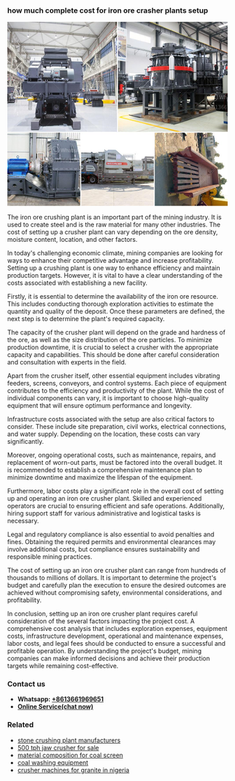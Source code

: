 <h3>how much complete cost for iron ore crasher plants setup</h3><img src='1708497658.jpg' alt=''><p>The iron ore crushing plant is an important part of the mining industry. It is used to create steel and is the raw material for many other industries. The cost of setting up a crusher plant can vary depending on the ore density, moisture content, location, and other factors.</p><p>In today's challenging economic climate, mining companies are looking for ways to enhance their competitive advantage and increase profitability. Setting up a crushing plant is one way to enhance efficiency and maintain production targets. However, it is vital to have a clear understanding of the costs associated with establishing a new facility.</p><p>Firstly, it is essential to determine the availability of the iron ore resource. This includes conducting thorough exploration activities to estimate the quantity and quality of the deposit. Once these parameters are defined, the next step is to determine the plant's required capacity.</p><p>The capacity of the crusher plant will depend on the grade and hardness of the ore, as well as the size distribution of the ore particles. To minimize production downtime, it is crucial to select a crusher with the appropriate capacity and capabilities. This should be done after careful consideration and consultation with experts in the field.</p><p>Apart from the crusher itself, other essential equipment includes vibrating feeders, screens, conveyors, and control systems. Each piece of equipment contributes to the efficiency and productivity of the plant. While the cost of individual components can vary, it is important to choose high-quality equipment that will ensure optimum performance and longevity.</p><p>Infrastructure costs associated with the setup are also critical factors to consider. These include site preparation, civil works, electrical connections, and water supply. Depending on the location, these costs can vary significantly.</p><p>Moreover, ongoing operational costs, such as maintenance, repairs, and replacement of worn-out parts, must be factored into the overall budget. It is recommended to establish a comprehensive maintenance plan to minimize downtime and maximize the lifespan of the equipment.</p><p>Furthermore, labor costs play a significant role in the overall cost of setting up and operating an iron ore crusher plant. Skilled and experienced operators are crucial to ensuring efficient and safe operations. Additionally, hiring support staff for various administrative and logistical tasks is necessary.</p><p>Legal and regulatory compliance is also essential to avoid penalties and fines. Obtaining the required permits and environmental clearances may involve additional costs, but compliance ensures sustainability and responsible mining practices.</p><p>The cost of setting up an iron ore crusher plant can range from hundreds of thousands to millions of dollars. It is important to determine the project's budget and carefully plan the execution to ensure the desired outcomes are achieved without compromising safety, environmental considerations, and profitability.</p><p>In conclusion, setting up an iron ore crusher plant requires careful consideration of the several factors impacting the project cost. A comprehensive cost analysis that includes exploration expenses, equipment costs, infrastructure development, operational and maintenance expenses, labor costs, and legal fees should be conducted to ensure a successful and profitable operation. By understanding the project's budget, mining companies can make informed decisions and achieve their production targets while remaining cost-effective.</p><h3>Contact us</h3><ul><li><strong>Whatsapp:&nbsp;<a href="https://wa.me/8613661969651">+8613661969651</a></strong></li><li><a href="https://swt.shibang-china.com/?git&amp;zhl&amp;how much complete cost for iron ore crasher plants setup"><strong>Online Service(chat now)</strong></a></li></ul><h3>Related</h3><ul><li><a href='stone crushing plant manufacturers.md'>stone crushing plant manufacturers</a></li><li><a href='500 tph jaw crusher for sale.md'>500 tph jaw crusher for sale</a></li><li><a href='material composition for coal screen.md'>material composition for coal screen</a></li><li><a href='coal washing equipment.md'>coal washing equipment</a></li><li><a href='crusher machines for granite in nigeria.md'>crusher machines for granite in nigeria</a></li></ul>